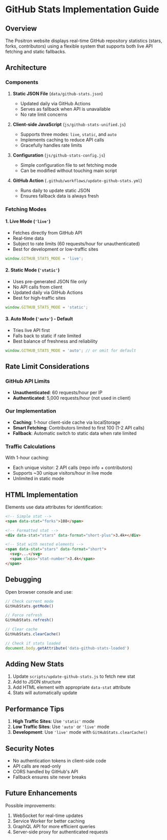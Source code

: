 # GitHub Stats Implementation Guide

## Overview

The Positron website displays real-time GitHub repository statistics (stars, forks, contributors) using a flexible system that supports both live API fetching and static fallbacks.

## Architecture

### Components

1. **Static JSON File** (`data/github-stats.json`)
   - Updated daily via GitHub Actions
   - Serves as fallback when API is unavailable
   - No rate limit concerns

2. **Client-side JavaScript** (`js/github-stats-unified.js`)
   - Supports three modes: `live`, `static`, and `auto`
   - Implements caching to reduce API calls
   - Gracefully handles rate limits

3. **Configuration** (`js/github-stats-config.js`)
   - Simple configuration file to set fetching mode
   - Can be modified without touching main script

4. **GitHub Action** (`.github/workflows/update-github-stats.yml`)
   - Runs daily to update static JSON
   - Ensures fallback data is always fresh

### Fetching Modes

#### 1. Live Mode (`'live'`)
- Fetches directly from GitHub API
- Real-time data
- Subject to rate limits (60 requests/hour for unauthenticated)
- Best for development or low-traffic sites

```javascript
window.GITHUB_STATS_MODE = 'live';
```

#### 2. Static Mode (`'static'`)
- Uses pre-generated JSON file only
- No API calls from client
- Updated daily via GitHub Actions
- Best for high-traffic sites

```javascript
window.GITHUB_STATS_MODE = 'static';
```

#### 3. Auto Mode (`'auto'`) - Default
- Tries live API first
- Falls back to static if rate limited
- Best balance of freshness and reliability

```javascript
window.GITHUB_STATS_MODE = 'auto'; // or omit for default
```

## Rate Limit Considerations

### GitHub API Limits
- **Unauthenticated**: 60 requests/hour per IP
- **Authenticated**: 5,000 requests/hour (not used in client)

### Our Implementation
- **Caching**: 1-hour client-side cache via localStorage
- **Smart Fetching**: Contributors limited to first 100 (1-2 API calls)
- **Fallback**: Automatic switch to static data when rate limited

### Traffic Calculations
With 1-hour caching:
- Each unique visitor: 2 API calls (repo info + contributors)
- Supports ~30 unique visitors/hour in live mode
- Unlimited in static mode

## HTML Implementation

Elements use data attributes for identification:

```html
<!-- Simple stat -->
<span data-stat="forks">108</span>

<!-- Formatted stat -->
<div data-stat="stars" data-format="short-plus">3.4k+</div>

<!-- Stat with nested elements -->
<span data-stat="stars" data-format="short">
  <svg>...</svg>
  <span class="stat-number">3.4k</span>
</span>
```

## Debugging

Open browser console and use:

```javascript
// Check current mode
GitHubStats.getMode()

// Force refresh
GitHubStats.refresh()

// Clear cache
GitHubStats.clearCache()

// Check if stats loaded
document.body.getAttribute('data-github-stats-loaded')
```

## Adding New Stats

1. Update `scripts/update-github-stats.js` to fetch new stat
2. Add to JSON structure
3. Add HTML element with appropriate `data-stat` attribute
4. Stats will automatically update

## Performance Tips

1. **High Traffic Sites**: Use `'static'` mode
2. **Low Traffic Sites**: Use `'auto'` or `'live'` mode
3. **Development**: Use `'live'` mode with `GitHubStats.clearCache()`

## Security Notes

- No authentication tokens in client-side code
- API calls are read-only
- CORS handled by GitHub's API
- Fallback ensures site never breaks

## Future Enhancements

Possible improvements:
1. WebSocket for real-time updates
2. Service Worker for better caching
3. GraphQL API for more efficient queries
4. Server-side proxy for authenticated requests